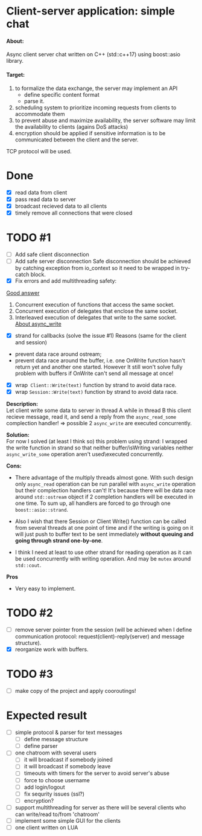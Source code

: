 # Client-server application: simple chat
#### About:
Async client server chat written on C++ (std::c++17) using boost::asio library.
#### Target:
1. to formalize the data exchange, the server may implement an API
    - define specific content format
    - parse it.
2. scheduling system to prioritize incoming requests from clients to accommodate them
3. to prevent abuse and maximize availability, the server software may limit the availability to clients (agains DoS attacks)
4. encryption should be applied if sensitive information is to be communicated between the client and the server.

TCP protocol will be used.

# Done
- [x] read data from client
- [x] pass read data to server
- [x] broadcast recieved data to all clients
- [x] timely remove all connections that were closed

# TODO #1
- [ ] Add safe client disconnection
- [ ] Add safe server disconnection
Safe disconnection should be achieved by catching exception from io_context so
it need to be wrapped in try-catch block.
- [x] Fix errors and add multithreading safety:

[Good answer](https://stackoverflow.com/a/40588070/11468611)
1. Concurrent execution of functions that access the same socket.
2. Concurrent execution of delegates that enclose the same socket.
3. Interleaved execution of delegates that write to the same socket.  
[About async_write](https://www.boost.org/doc/libs/1_73_0/doc/html/boost_asio/reference/async_write/overload7.html)

- [x] strand for callbacks (solve the issue #1)
    Reasons (same for the client and session)
- prevent data race around ostream;
- prevent data race around the buffer, i.e. one OnWrite function hasn't return yet and another one started. However It still won't solve fully problem with buffers if OnWrite can't send all message at once!
- [x] wrap` Client::Write(text)` function by strand to avoid data race.
- [x] wrap `Session::Write(text)` function by strand to avoid data race.

**Description:**  
Let client write some data to server in thread A while in thread B this client recieve message, read it, and send a reply from the `async_read_some` complection handler! => possible 2 `async_write` are executed concurrently.

**Solution:**  
For now I solved (at least I think so) this problem using strand: I wrapped the write function in strand so that neither buffer/isWriting variables neither `async_write_some` operation aren't used\executed concurrently.

**Cons:**  

- There advantage of the multiply threads almost gone. 
With such design only `async_read` operation can be run parallel with `async_write` operation but their complection handlers can't! It's because there will be data race around `std::ostream` object
if 2 completion handlers will be executed in one time. To sum up, all handlers are forced to go through
one `boost::asio::strand`.

- Also I wish that there Session or Client Write() function can be called from several threads at one point of time
and if the writing is going on it will just push to buffer text to be sent immediately **without queuing and going through strand one-by-one**.

-  I think I need at least to use other strand for reading operation as it can be used concurrently with writing operation. And may be `mutex` around `std::cout`.  

**Pros**  

- Very easy to implement.

# TODO #2
- [ ] remove server pointer from the session (will be achieved when I define communication protocol: request(client)-reply(server) and message structure).
- [x] reorganize work with buffers.

# TODO #3
- [ ] make copy of the project and apply cooroutings!

# Expected result
- [ ] simple protocol & parser for text messages
    - [ ] define message structure
    - [ ] define parser
- [ ] one chatroom with several users
    - [ ] it will broadcast if somebody joined
    - [ ] it will broadcast if somebody leave
    - [ ] timeouts with timers for the server to avoid server's abuse
    - [ ] force to choose username
    - [ ] add login/logout
    - [ ] fix sequrity issues (ssl?)
    - [ ] encryption?
- [ ] support multithreading for server as there will be several clients who can write/read to/from 'chatroom'
- [ ] implement some simple GUI for the clients
- [ ] one client written on LUA